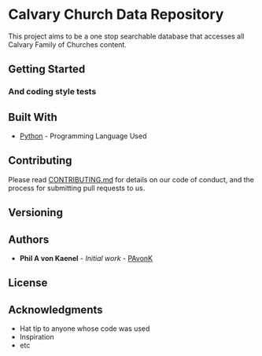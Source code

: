 # Calvary Church Data Repository

This project aims to be a one stop searchable database that accesses all Calvary Family of Churches content. 

## Getting Started

### And coding style tests

## Built With

* [Python](http://www.python.org) - Programming Language Used


## Contributing

Please read [CONTRIBUTING.md](https://gist.github.com/PurpleBooth/b24679402957c63ec426) for details on our code of conduct, and the process for submitting pull requests to us.

## Versioning

## Authors

* **Phil A von Kaenel** - *Initial work* - [PAvonK](https://github.com/PAvonK)

## License

## Acknowledgments

* Hat tip to anyone whose code was used
* Inspiration
* etc
